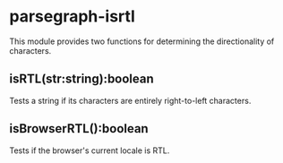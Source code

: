# parsegraph-isrtl

This module provides two functions for determining the directionality of characters.

## isRTL(str:string):boolean

Tests a string if its characters are entirely right-to-left characters.

## isBrowserRTL():boolean

Tests if the browser's current locale is RTL.
